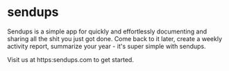 # sendups

Sendups is a simple app for quickly and effortlessly documenting and sharing all the shit you just got done. Come back to it later, create a weekly activity report, summarize your year - it's super simple with sendups. 

Visit us at https:sendups.com to get started.
